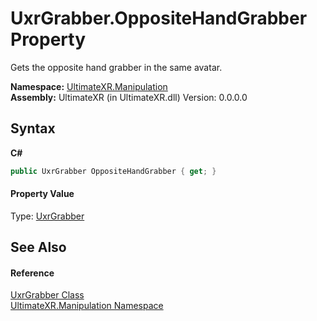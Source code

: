 # UxrGrabber.OppositeHandGrabber Property 
 

Gets the opposite hand grabber in the same avatar.

**Namespace:**&nbsp;<a href="N_UltimateXR_Manipulation">UltimateXR.Manipulation</a><br />**Assembly:**&nbsp;UltimateXR (in UltimateXR.dll) Version: 0.0.0.0

## Syntax

**C#**<br />
``` C#
public UxrGrabber OppositeHandGrabber { get; }
```


#### Property Value
Type: <a href="T_UltimateXR_Manipulation_UxrGrabber">UxrGrabber</a>

## See Also


#### Reference
<a href="T_UltimateXR_Manipulation_UxrGrabber">UxrGrabber Class</a><br /><a href="N_UltimateXR_Manipulation">UltimateXR.Manipulation Namespace</a><br />